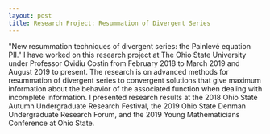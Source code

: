 ```yaml
---
layout: post
title: Research Project: Resummation of Divergent Series 
---
```


"New resummation techniques of divergent series: the Painlevé equation PII." I have worked on this research project at The Ohio State University under Professor Ovidiu Costin from February 2018 to March 2019 and August 2019 to present. The research is on advanced methods for resummation of divergent series to convergent solutions that give maximum information about the behavior of the associated function when dealing with incomplete information. I presented research results at the 2018 Ohio State Autumn Undergraduate Research Festival, the 2019 Ohio State Denman Undergraduate Research Forum, and the 2019 Young Mathematicians Conference at Ohio State. 
